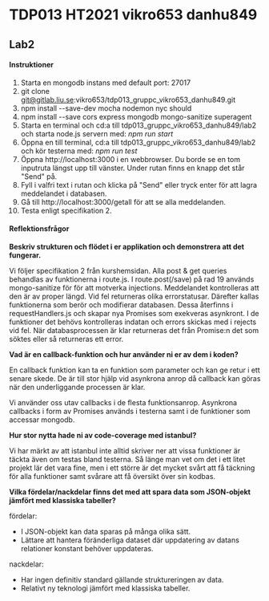# TDP013 HT2021 vikro653 danhu849


## Lab2

#### Instruktioner
1. Starta en mongodb instans med default port: 27017 
2. git clone git@gitlab.liu.se:vikro653/tdp013_gruppc_vikro653_danhu849.git
3. npm install --save-dev mocha nodemon nyc should
4. npm install --save cors express mongodb mongo-sanitize superagent
5. Starta en terminal och cd:a till tdp013_gruppc_vikro653_danhu849/lab2 och starta node.js servern med: _npm run start_
6. Öppna en till terminal, cd:a till tdp013_gruppc_vikro653_danhu849/lab2 och kör testerna med: _npm run test_
7. Öppna http://localhost:3000 i en webbrowser. Du borde se en tom inputruta längst upp till vänster. Under rutan finns en knapp det står "Send" på.
8. Fyll i valfri text i rutan och klicka på "Send" eller tryck enter för att lagra meddelandet i databasen.
9. Gå till http://localhost:3000/getall för att se alla meddelanden.
10. Testa enligt specifikation 2.


#### Reflektionsfrågor

**Beskriv strukturen och flödet i er applikation och demonstrera att det fungerar.**

Vi följer specifikation 2 från kurshemsidan.
Alla post & get queries behandlas av funktionerna i route.js. I route.post(/save) på rad 19 används mongo-sanitize för
för att motverka injections. Meddelandet kontrolleras att den är av proper längd. Vid fel returneras olika errorstatusar.
Därefter kallas funktionerna som berör och modifierar databasen. Dessa återfinns i requestHandlers.js och skapar nya Promises
som exekveras asynkront. I de funktioner det behövs kontrolleras indatan och errors skickas med i rejects vid fel.
När databasprocessen är klar returneras det från Promise:n det som söktes eller så returneras ett error. 

**Vad är en callback-funktion och hur använder ni er av dem i koden?**

En callback funktion kan ta en funktion som parameter och kan ge retur i ett senare skede. De är till stor hjälp vid
asynkrona anrop då callback kan göras när den underliggande processen är klar.

Vi använder oss utav callbacks i de flesta funktionsanrop. Asynkrona callbacks i form av Promises används i testerna
samt i de funktioner som accessar mongodb.

**Hur stor nytta hade ni av code-coverage med istanbul?**

Vi har märkt av att istanbul inte alltid skriver ner att vissa funktioner är täckta även om testas bland testerna.
Så länge man vet om det i ett litet projekt lär det vara fine, men i ett större är det mycket svårt att få täckning
för alla funktioner samt svårare att få översikt över sin kodbas.

**Vilka fördelar/nackdelar finns det med att spara data som JSON-objekt jämfört med klassiska tabeller?**

fördelar: 
* I JSON-objekt kan data sparas på många olika sätt. 
* Lättare att hantera föränderliga dataset där uppdatering av datans relationer konstant behöver uppdateras.
        
nackdelar: 
* Har ingen definitiv standard gällande struktureringen av data.
* Relativt ny teknologi jämfört med klassiska tabeller.
